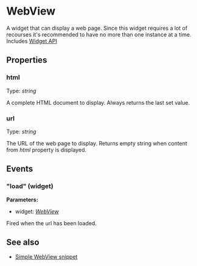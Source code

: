 ---
---
# WebView
A widget that can display a web page. Since this widget requires a lot of recourses it's recommended to have no more than one instance at a time.
Includes [Widget API](Widget.md)

## Properties
### html
Type: *string*

A complete HTML document to display. Always returns the last set value.
### url
Type: *string*

The URL of the web page to display. Returns empty string when content from *html* property is displayed.

## Events
### "load" (widget)

**Parameters:**

- widget: *[WebView](WebView.md)*

Fired when the url has been loaded.


## See also
- [Simple WebView snippet](https://github.com/eclipsesource/tabris-js/blob/v1.5.0/snippets/webview/webview.js)
